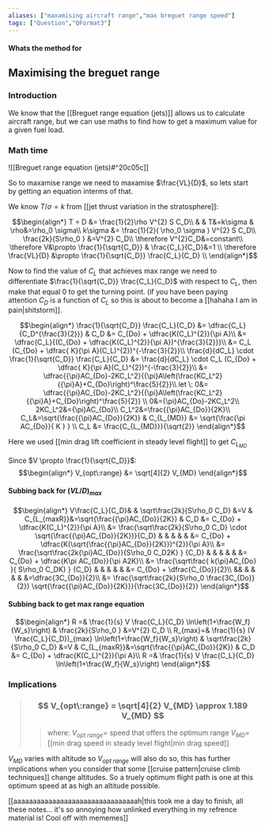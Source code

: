 ```yaml
---
aliases: ["maxamising aircraft range","max breguet range speed"]
tags: ["Question","QFormat3"]
---
```


#### Whats the method for
## Maximising the breguet range
### Introduction
We know that the [[Breguet range equation (jets)]] allows us to calculate aircraft range, but we can use maths to find how to get a maximum value for a given fuel load.

### Math time
![[Breguet range equation (jets)#^20c05c]]

So to maxamise range we need to maxamise $\frac{VL}{D}$, so lets start by getting an equation interms of that.

We know $T/\sigma=k$ from [[jet thrust variation in the stratosphere]]:

$$\begin{align*}
   T = D &= \frac{1}{2}\rho V^{2} S C_D\\
&  & T&=k\sigma & \rho&=\rho_0 \sigma\\
k\sigma &= \frac{1}{2}( \rho_0 \sigma ) V^{2} S C_D\\
\frac{2k}{S\rho_0 }  &=V^{2} C_D\\
\therefore V^{2}C_D&=constant\\
 \therefore V&\propto \frac{1}{\sqrt{C_D}} & \frac{C_L}{C_D}&=1 \\
\therefore \frac{VL}{D} &\propto \frac{1}{\sqrt{C_D}} \frac{C_L}{C_D} \\
\end{align*}$$

Now to find the value of $C_L$ that achieves max range we need to differentiate $\frac{1}{\sqrt{C_D}} \frac{C_L}{C_D}$ with respect to $C_L$, then make that equal 0 to get the turning point.
(if you have been paying attention $C_D$ is a function of $C_L$ so this is about to become a [[hahaha I am in pain|shitstorm]].

$$\begin{align*}
  \frac{1}{\sqrt{C_D}} \frac{C_L}{C_D} &= \dfrac{C_L}{C_D^{\frac{3}{2}}} & C_D &= C_{Do} + \dfrac{K(C_L)^{2}}{\pi A}\\
&= \dfrac{C_L}{(C_{Do} + \dfrac{K(C_L)^{2}}{\pi A})^{\frac{3}{2}}}\\
&= C_L (C_{Do} + \dfrac{ K}{\pi A}(C_L)^{2})^{-\frac{3}{2}}\\
\frac{d}{dC_L} \cdot \frac{1}{\sqrt{C_D}} \frac{C_L}{C_D} &= \frac{d}{dC_L} \cdot C_L (C_{Do} + \dfrac{ K}{\pi A}(C_L)^{2})^{-\frac{3}{2}}\\
&= \dfrac{{\pi}AC_{Do}-2KC_L^2}{{\pi}A\left(\frac{KC_L^2}{{\pi}A}+C_{Do}\right)^\frac{5}{2}}\\
let \: 0&= \dfrac{{\pi}AC_{Do}-2KC_L^2}{{\pi}A\left(\frac{KC_L^2}{{\pi}A}+C_{Do}\right)^\frac{5}{2}} \\
0&={\pi}AC_{Do}-2KC_L^2\\
 2KC_L^2&={\pi}AC_{Do}\\
 C_L^2&=\frac{{\pi}AC_{Do}}{2K}\\
 C_L&=\sqrt{\frac{{\pi}AC_{Do}}{2K}} & C_{L_{MD}} &= \sqrt{\frac{\pi AC_{Do}}{ K  } } \\
C_L &= \frac{C_{L_{MD}}}{\sqrt{2}}
\end{align*}$$

Here we used [[min drag lift coefficient in steady level flight]] to get $C_{L_{MD}}$

Since $V \propto \frac{1}{\sqrt{C_D}}$:
$$\begin{align*}
  V_{opt\:range}  &= \sqrt[4]{2} V_{MD}
\end{align*}$$

#### Subbing back for $(VL/D)_{max}$
$$\begin{align*}
V\frac{C_L}{C_D}& & \sqrt\frac{2k}{S\rho_0 C_D}  &=V  & C_{L_{maxR}}&=\sqrt{\frac{{\pi}AC_{Do}}{2K}} & C_D &= C_{Do} + \dfrac{K(C_L)^{2}}{\pi A}\\
&=  \frac{\sqrt\frac{2k}{S\rho_0 C_D} \cdot \sqrt{\frac{{\pi}AC_{Do}}{2K}}}{C_D} & & & & & &= C_{Do} + \dfrac{K(\sqrt{\frac{{\pi}AC_{Do}}{2K}})^{2}}{\pi A}\\
&=  \frac{\sqrt\frac{2k{\pi}AC_{Do}}{S\rho_0 C_D2K} }  {C_D} & & & & & &= C_{Do} + \dfrac{K\pi AC_{Do}}{\pi A2K}\\
&=  \frac{\sqrt\frac{ k{\pi}AC_{Do} }{ S\rho_0 C_DK} }  {C_D} & & & & & &= C_{Do} + \dfrac{C_{Do}}{2}\\
&& & & & & &=\dfrac{3C_{Do}}{2}\\
&= \frac{\sqrt\frac{2k}{S\rho_0 \frac{3C_{Do}}{2}} \sqrt{\frac{{\pi}AC_{Do}}{2K}}}{\frac{3C_{Do}}{2}}
\end{align*}$$

#### Subbing back to get max range equation

$$\begin{align*}
R =& \frac{1}{s} V \frac{C_L}{C_D} \ln\left(1+\frac{W_f}{W_s}\right) & \frac{2k}{S\rho_0 }  &=V^{2} C_D \\
R_{max}=& \frac{1}{s} (V \frac{C_L}{C_D})_{max} \ln\left(1+\frac{W_f}{W_s}\right) & \sqrt\frac{2k}{S\rho_0 C_D}  &=V  & C_{L_{maxR}}&=\sqrt{\frac{{\pi}AC_{Do}}{2K}} & C_D &= C_{Do} + \dfrac{K(C_L)^{2}}{\pi A}\\
R =& \frac{1}{s} V \frac{C_L}{C_D} \ln\left(1+\frac{W_f}{W_s}\right)
\end{align*}$$

### Implications

> ### $$ V_{opt\:range} = \sqrt[4]{2} V_{MD} \approx 1.189 V_{MD} $$ 
>> where:
>> $V_{opt\:range}=$ speed that offers the optimum range
>> $V_{MD}=$ [[min drag speed in steady level flight|min drag speed]]

$V_{MD}$ varies with altitude so $V_{opt\:range}$ will also do so, this has further implications when you consider that some [[cruise pattern|cruise climb techniques]] change altitudes. So a truely optimum flight path is one at this optimum speed at as high an altitude possible.

[[aaaaaaaaaaaaaaaaaaaaaaaaaaaaaaaah|this took me a day to finish, all these notes... it's so annoying how unlinked everything in my refrence material is! Cool off with mememes]]
